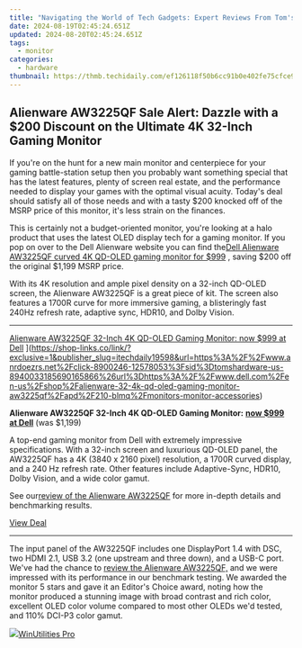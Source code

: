 ```yaml
---
title: "Navigating the World of Tech Gadgets: Expert Reviews From Tom's Hardware"
date: 2024-08-19T02:45:24.651Z
updated: 2024-08-20T02:45:24.651Z
tags:
  - monitor
categories:
  - hardware
thumbnail: https://thmb.techidaily.com/ef126118f50b6cc91b0e402fe75cfce958a6a6e6b161357abe8bae35407eca1c.jpg
---
```


## Alienware AW3225QF Sale Alert: Dazzle with a $200 Discount on the Ultimate 4K 32-Inch Gaming Monitor

If you're on the hunt for a new main monitor and centerpiece for your gaming battle-station setup then you probably want something special that has the latest features, plenty of screen real estate, and the performance needed to display your games with the optimal visual acuity. Today's deal should satisfy all of those needs and with a tasty $200 knocked off of the MSRP price of this monitor, it's less strain on the finances.

 This is certainly not a budget-oriented monitor, you're looking at a halo product that uses the latest OLED display tech for a gaming monitor. If you pop on over to the Dell Alienware website you can find the[Dell Alienware AW3225QF curved 4K QD-OLED gaming monitor for $999](https://shop-links.co/link/?exclusive=1&publisher_slug=itechdaily19598&url=https%3A%2F%2Fwww.anrdoezrs.net%2Fclick-8900246-12578053%3Fsid%3Dtomshardware-us-5645509281604191813%26url%3Dhttps%3A%2F%2Fwww.dell.com%2Fen-us%2Fshop%2Falienware-32-4k-qd-oled-gaming-monitor-aw3225qf%2Fapd%2F210-blmq%2Fmonitors-monitor-accessories) , saving $200 off the original $1,199 MSRP price.

 With its 4K resolution and ample pixel density on a 32-inch QD-OLED screen, the Alienware AW3225QF is a great piece of kit. The screen also features a 1700R curve for more immersive gaming, a blisteringly fast 240Hz refresh rate, adaptive sync, HDR10, and Dolby Vision.

---

[Alienware AW3225QF 32-Inch 4K QD-OLED Gaming Monitor: now $999 at Dell](https://cdn.mos.cms.futurecdn.net/JUC8yGX97YRdmDxnspnA49-200-100.png "Alienware AW3225QF 32-Inch 4K QD-OLED Gaming Monitor: now $999 at Dell") ](https://shop-links.co/link/?exclusive=1&publisher_slug=itechdaily19598&url=https%3A%2F%2Fwww.anrdoezrs.net%2Fclick-8900246-12578053%3Fsid%3Dtomshardware-us-8940033185690165866%26url%3Dhttps%3A%2F%2Fwww.dell.com%2Fen-us%2Fshop%2Falienware-32-4k-qd-oled-gaming-monitor-aw3225qf%2Fapd%2F210-blmq%2Fmonitors-monitor-accessories)

 **Alienware AW3225QF 32-Inch 4K QD-OLED Gaming Monitor:** [**now $999 at Dell**](https://shop-links.co/link/?exclusive=1&publisher_slug=itechdaily19598&url=https%3A%2F%2Fwww.anrdoezrs.net%2Fclick-8900246-12578053%3Fsid%3Dtomshardware-us-1237460248769174037%26url%3Dhttps%3A%2F%2Fwww.dell.com%2Fen-us%2Fshop%2Falienware-32-4k-qd-oled-gaming-monitor-aw3225qf%2Fapd%2F210-blmq%2Fmonitors-monitor-accessories) (was $1,199)  
  
 A top-end gaming monitor from Dell with extremely impressive specifications. With a 32-inch screen and luxurious QD-OLED panel, the AW3225QF has a 4K (3840 x 2160 pixel) resolution, a 1700R curved display, and a 240 Hz refresh rate. Other features include Adaptive-Sync, HDR10, Dolby Vision, and a wide color gamut.

 See our[review of the Alienware AW3225QF](https://tools.techidaily.com) for more in-depth details and benchmarking results.

[View Deal](https://shop-links.co/link/?exclusive=1&publisher_slug=itechdaily19598&url=https%3A%2F%2Fwww.anrdoezrs.net%2Fclick-8900246-12578053%3Fsid%3Dtomshardware-us-8940033185690165866%26url%3Dhttps%3A%2F%2Fwww.dell.com%2Fen-us%2Fshop%2Falienware-32-4k-qd-oled-gaming-monitor-aw3225qf%2Fapd%2F210-blmq%2Fmonitors-monitor-accessories)

---

 The input panel of the AW3225QF includes one DisplayPort 1.4 with DSC, two HDMI 2.1, USB 3.2 (one upstream and three down), and a USB-C port. We've had the chance to [review the Alienware AW3225QF,](https://tools.techidaily.com) and we were impressed with its performance in our benchmark testing. We awarded the monitor 5 stars and gave it an Editor's Choice award, noting how the monitor produced a stunning image with broad contrast and rich color, excellent OLED color volume compared to most other OLEDs we'd tested, and 110% DCI-P3 color gamut.

<ins class="adsbygoogle"
     style="display:block"
     data-ad-format="autorelaxed"
     data-ad-client="ca-pub-7571918770474297"
     data-ad-slot="1223367746"></ins>



<ins class="adsbygoogle"
     style="display:block"
     data-ad-client="ca-pub-7571918770474297"
     data-ad-slot="8358498916"
     data-ad-format="auto"
     data-full-width-responsive="true"></ins>



<!-- affiliate ads begin -->
<a href="https://secure.2checkout.com/order/checkout.php?PRODS=4665597&QTY=1&AFFILIATE=108875&CART=1"><img src="https://www.pcclean.io/wp-content/uploads/2018/03/winutilities-box-130521.png" border="0">WinUtilities Pro</a>
<!-- affiliate ads end -->